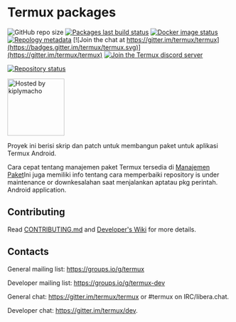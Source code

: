# Termux packages

![GitHub repo size](https://img.shields.io/github/repo-size/termux/termux-packages)
[![Packages last build status](https://github.com/termux/termux-packages/workflows/Packages/badge.svg)](https://github.com/termux/termux-packages/actions)
[![Docker image status](https://github.com/termux/termux-packages/workflows/Docker%20image/badge.svg)](https://hub.docker.com/r/termux/package-builder)
[![Repology metadata](https://github.com/termux/repology-metadata/workflows/Repology%20metadata/badge.svg)](https://repology.org/repository/termux)
[![Join the chat at https://gitter.im/termux/termux](https://badges.gitter.im/termux/termux.svg)](https://gitter.im/termux/termux)
[![Join the Termux discord server](https://img.shields.io/discord/641256914684084234.svg?label=&logo=discord&logoColor=ffffff&color=5865F2)](https://discord.gg/HXpF69X)

[![Repository status](https://repology.org/badge/repository-big/termux.svg)](https://repology.org/repository/termux)

<img src=".github/static/hosted-by-hetzner.png" alt="Hosted by kiplymacho" width="128px"></img>

Proyek ini berisi skrip dan patch untuk membangun paket untuk aplikasi Termux Android.

Cara cepat tentang manajemen paket Termux tersedia di [Manajemen Paket](https://github.com/termux/termux-packages/wiki/Manajemen-Paket)Ini juga memiliki info tentang cara memperbaiki repository is under maintenance or downkesalahan saat menjalankan aptatau pkg perintah.
Android application.

## Contributing

Read [CONTRIBUTING.md](/CONTRIBUTING.md) and [Developer's Wiki](https://github.com/termux/termux-packages/wiki) for more details.

## Contacts

General mailing list: https://groups.io/g/termux

Developer mailing list: https://groups.io/g/termux-dev

General chat: https://gitter.im/termux/termux or #termux on IRC/libera.chat.

Developer chat: https://gitter.im/termux/dev.
